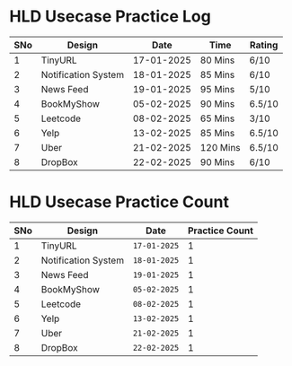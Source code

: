 
# HLD Usecase Practice Log

| SNo | Design | Date | Time | Rating |
|-----|--------|------|------|--------|
| 1 | TinyURL | 17-01-2025 | 80 Mins | 6/10 |
| 2 | Notification System | 18-01-2025 | 85 Mins | 6/10 |
| 3 | News Feed | 19-01-2025 | 95 Mins | 5/10 |
| 4 | BookMyShow | 05-02-2025 | 90 Mins | 6.5/10 |
| 5 | Leetcode | 08-02-2025 | 65 Mins | 3/10 |
| 6 | Yelp | 13-02-2025 | 85 Mins | 6.5/10 |
| 7 | Uber | 21-02-2025 | 120 Mins | 6.5/10 |
| 8 | DropBox | 22-02-2025 | 90 Mins | 6/10 |



# HLD Usecase Practice Count

| SNo | Design | Date | Practice Count |
|-----|--------|------|----------------|
| 1 | TinyURL | `17-01-2025` | 1 |
| 2 | Notification System | `18-01-2025` | 1 |
| 3 | News Feed | `19-01-2025` | 1 |
| 4 | BookMyShow | `05-02-2025` | 1 |
| 5 | Leetcode | `08-02-2025` | 1 |
| 6 | Yelp | `13-02-2025` | 1 |
| 7 | Uber | `21-02-2025` | 1 |
| 8 | DropBox | `22-02-2025` | 1 |
